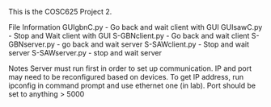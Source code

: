 This is the COSC625 Project 2. 

File Information 
GUIgbnC.py - Go back and wait client with GUI 
GUIsawC.py - Stop and Wait client with GUI
S-GBNclient.py - Go back and wait client 
S-GBNserver.py - go back and wait server
S-SAWclient.py - Stop and wait server
S-SAWserver.py - stop and wait server 

Notes
Server must run first in order to set up communication. IP and port may need to be reconfigured based on devices.
To get IP address, run ipconfig in command prompt and use ethernet one (in lab). 
Port should be set to anything > 5000 

